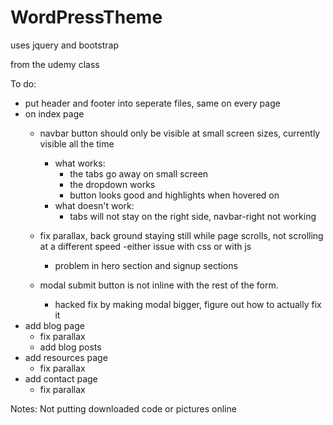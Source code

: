 # WordPressTheme


uses jquery and bootstrap

from the udemy class

To do: 
- put header and footer into seperate files, same on every page
- on index page
	- navbar button should only be visible at small screen sizes, currently visible all the time 
		- what works:
			- the tabs go away on small screen
			- the dropdown works
			- button looks good and highlights when hovered on
		- what doesn't work:
			- tabs will not stay on the right side, navbar-right not working
			
	- fix parallax, back ground staying still while page scrolls, not scrolling at a different speed
		-either issue with css or with js
		- problem in hero section and signup sections
	- modal submit button is not inline with the rest of the form.  
		- hacked fix by making modal bigger, figure out how to actually fix it
- add blog page
	- fix parallax
	- add blog posts
- add resources page
	- fix parallax
- add contact page
	- fix parallax 

Notes:
Not putting downloaded code or pictures online

